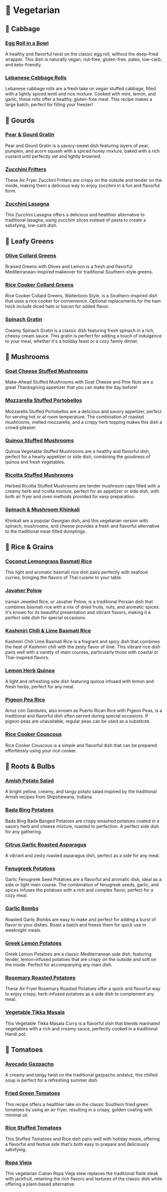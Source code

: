 # &#127813; Vegetarian

## &#129367; Cabbage
### [Egg Roll in a Bowl](egg-roll-bowl.adoc)
A healthy and flavorful twist on the classic egg roll, without the deep-fried wrapper. This dish is naturally vegan, nut-free, gluten-free, paleo, low-carb, and keto-friendly.
### [Lebanese Cabbage Rolls](lebanese-cabbage-rolls.adoc)
Lebanese cabbage rolls are a fresh take on vegan stuffed cabbage, filled with a lightly spiced lentil and rice mixture. Cooked with mint, lemon, and garlic, these rolls offer a healthy, gluten-free meal. This recipe makes a large batch, perfect for filling your freezer!

## &#127875; Gourds
### [Pear &amp; Gourd Gratin](pear-gourd-gratin.adoc)
Pear and Gourd Gratin is a savory-sweet dish featuring layers of pear, pumpkin, and acorn squash with a spiced honey mixture, baked with a rich custard until perfectly set and lightly browned.
### [Zucchini Fritters](zucchini-fritters.adoc)
These Air Fryer Zucchini Fritters are crispy on the outside and tender on the inside, making them a delicious way to enjoy zucchini in a fun and flavorful form.
### [Zucchini Lasagna](zucchini-lasagna.adoc)
This Zucchini Lasagna offers a delicious and healthier alternative to traditional lasagna, using zucchini slices instead of pasta to create a satisfying, low-carb dish.

## &#129388; Leafy Greens
### [Olive Collard Greens](olive-collard-greens.adoc)
Braised Greens with Olives and Lemon is a fresh and flavorful Mediterranean-inspired makeover for traditional Southern-style greens.
### [Rice Cooker Collard Greens](rice-cooker-collard-greens.adoc)
Rice Cooker Collard Greens, Walterboro Style, is a Southern-inspired dish that uses a rice cooker for convenience. Optional replacements for the ham hock include diced ham or bacon for added flavor.
### [Spinach Gratin](spinach-gratin.adoc)
Creamy Spinach Gratin is a classic dish featuring fresh spinach in a rich, cheesy cream sauce. This gratin is perfect for adding a touch of indulgence to your meal, whether it's a holiday feast or a cozy family dinner.

## &#127812; Mushrooms
### [Goat Cheese Stuffed Mushrooms](goat-cheese-mushrooms.adoc)
Make-Ahead Stuffed Mushrooms with Goat Cheese and Pine Nuts are a great Thanksgiving appetizer that you can make the day before!
### [Mozzarella Stuffed Portobellos](mozzarella-stuffed-portobellos.adoc)
Mozzarella Stuffed Portobellos are a delicious and savory appetizer, perfect for serving hot or at room temperature. The combination of roasted mushrooms, melted mozzarella, and a crispy herb topping makes this dish a crowd-pleaser.
### [Quinoa Stuffed Mushrooms](quinoa-stuffed-mushrooms.adoc)
Quinoa Vegetable Stuffed Mushrooms are a healthy and flavorful dish, perfect for a hearty appetizer or side dish, combining the goodness of quinoa and fresh vegetables.
### [Ricotta Stuffed Mushrooms](ricotta-stuffed-mushrooms.adoc)
Herbed Ricotta Stuffed Mushrooms are tender mushroom caps filled with a creamy herb and ricotta mixture, perfect for an appetizer or side dish, with both air fryer and oven methods provided for easy preparation.
### [Spinach &amp; Mushroom Khinkali](spinach-mushroom-khinkali.adoc)
Khinkali are a popular Georgian dish, and this vegetarian version with spinach, mushrooms, and cheese provides a fresh and flavorful alternative to the traditional meat-filled dumplings.

## &#127834; Rice &amp; Grains
### [Coconut Lemongrass Basmati Rice](coconut-lemongrass-basmati-rice.adoc)
This light and aromatic basmati rice dish pairs perfectly with seafood curries, bringing the flavors of Thai cuisine to your table.
### [Javaher Polow](javaher-polow.adoc)
Iranian Jeweled Rice, or Javaher Polow, is a traditional Persian dish that combines basmati rice with a mix of dried fruits, nuts, and aromatic spices. It's known for its beautiful presentation and vibrant flavors, making it a perfect side dish for special occasions.
### [Kashmiri Chili &amp; Lime Basmati Rice](kashmiri-lime-rice.adoc)
Kashmiri Chili Lime Basmati Rice is a fragrant and spicy dish that combines the heat of Kashmiri chili with the zesty flavor of lime. This vibrant rice dish pairs well with a variety of main courses, particularly those with coastal or Thai-inspired flavors.
### [Lemon Herb Quinoa](lemon-herb-quinoa.adoc)
A light and refreshing side dish featuring quinoa infused with lemon and fresh herbs, perfect for any meal.
### [Pigeon Pea Rice](pigeon-pea-rice.adoc)
Arroz con Gandules, also known as Puerto Rican Rice with Pigeon Peas, is a traditional and flavorful dish often served during special occasions. If pigeon peas are unavailable, regular peas can be used as a substitute.
### [Rice Cooker Couscous](rice-cooker-couscous.adoc)
Rice Cooker Couscous is a simple and flavorful dish that can be prepared effortlessly using your rice cooker.

## &#129364; Roots &amp; Bulbs
### [Amish Potato Salad](amish-potato-salad.adoc)
A bright yellow, creamy, and tangy potato salad inspired by the traditional Amish recipes from Shipshewana, Indiana.
### [Bada Bing Potatoes](bada-bing-potatoes.adoc)
Bada Bing Bada Banged Potatoes are crispy smashed potatoes coated in a savory herb and cheese mixture, roasted to perfection. A perfect side dish for any gathering.
### [Citrus Garlic Roasted Asparagus](citrus-garlic-roasted-asparagus.adoc)
A vibrant and zesty roasted asparagus dish, perfect as a side for any meal.
### [Fenugreek Potatoes](fenugreek-potatoes.adoc)
Garlic Fenugreek Seed Potatoes are a flavorful and aromatic dish, ideal as a side or light main course. The combination of fenugreek seeds, garlic, and spices infuses the potatoes with a rich and complex flavor, perfect for a cozy meal.
### [Garlic Bombs](garlic-bombs.adoc)
Roasted Garlic Bombs are easy to make and perfect for adding a burst of flavor to your dishes. Roast a batch and freeze them for quick use in weeknight meals.
### [Greek Lemon Potatoes](greek-lemon-potatoes.adoc)
Greek Lemon Potatoes are a classic Mediterranean side dish, featuring tender, lemon-infused potatoes that are crispy on the outside and soft on the inside. Perfect for accompanying any main dish.
### [Rosemary Roasted Potatoes](rosemary-roasted-potatoes.adoc)
These Air Fryer Rosemary Roasted Potatoes offer a quick and flavorful way to enjoy crispy, herb-infused potatoes as a side dish to complement any meal.
### [Vegetable Tikka Masala](vegetable-tikka-masala.adoc)
This Vegetable Tikka Masala Curry is a flavorful dish that blends marinated vegetables with a rich and creamy sauce, perfectly cooked in a traditional Handi pot.

## &#127813; Tomatoes
### [Avocado Gazpacho](avocado-gazpacho.adoc)
A creamy and tangy twist on the traditional gazpacho andaluz, this chilled soup is perfect for a refreshing summer dish.
### [Fried Green Tomatoes](fried-green-tomatoes.adoc)
This recipe offers a healthier take on the classic Southern fried green tomatoes by using an air fryer, resulting in a crispy, golden coating with minimal oil.
### [Rice Stuffed Tomatoes](rice-stuffed-tomatoes.adoc)
This Stuffed Tomatoes and Rice dish pairs well with holiday meals, offering a flavorful and festive side that's both easy to prepare and deliciously satisfying.
### [Ropa Vieja](ropa-vieja.adoc)
This vegetarian Cuban Ropa Vieja stew replaces the traditional flank steak with jackfruit, retaining the rich flavors and textures of the classic dish while offering a plant-based alternative.
